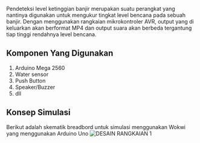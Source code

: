 Pendeteksi level ketinggian banjir merupakan suatu perangkat yang nantinya digunakan untuk mengukur tingkat level bencana pada sebuah banjir. Dengan menggunakan rangkaian mikrokontroler AVR, output yang di keluarkan akan berformat MP4 dan output suara akan berbeda tergantung tiap tinggi rendahnya level bencana.

## Komponen Yang Digunakan
1. Arduino Mega 2560
2. Water sensor
3. Push Button
4. Speaker/Buzzer
5. dll


## Konsep Simulasi
Berikut adalah skematik breadbord untuk simulasi menggunakan Wokwi yang menggunakan Arduino Uno
![DESAIN RANGKAIAN 1](https://github.com/reikiridvan/Alat-Pendeteksi-Level-Ketinggian-Banjir/assets/170291369/3b945ec4-2a28-485d-a739-e814a75e7f39)
